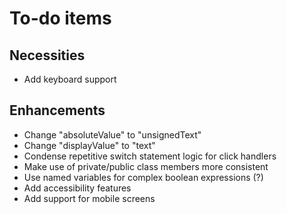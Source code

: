 # To-do items

## Necessities
- Add keyboard support

## Enhancements
- Change "absoluteValue" to "unsignedText"
- Change "displayValue" to "text"
- Condense repetitive switch statement logic for click handlers
- Make use of private/public class members more consistent
- Use named variables for complex boolean expressions (?)
- Add accessibility features
- Add support for mobile screens
